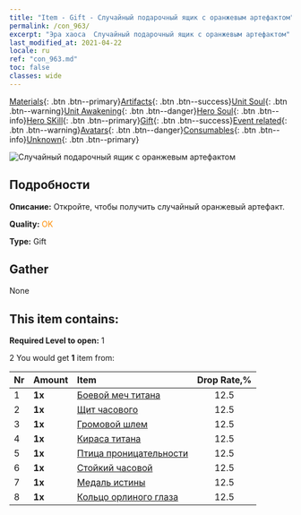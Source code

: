 ```yaml
---
title: "Item - Gift - Случайный подарочный ящик с оранжевым артефактом"
permalink: /con_963/
excerpt: "Эра хаоса  Случайный подарочный ящик с оранжевым артефактом"
last_modified_at: 2021-04-22
locale: ru
ref: "con_963.md"
toc: false
classes: wide
---
```

 [Materials](/ItemsRU/){: .btn .btn--primary}[Artifacts](/ItemsRU/Artifacts/){: .btn .btn--success}[Unit Soul](/ItemsRU/UnitSoul/){: .btn .btn--warning}[Unit Awakening](/ItemsRU/UnitAwakening/){: .btn .btn--danger}[Hero Soul](/ItemsRU/HeroSoul/){: .btn .btn--info}[Hero SKill](/ItemsRU/HeroSkill/){: .btn .btn--primary}[Gift](/ItemsRU/Gift/){: .btn .btn--success}[Event related](/ItemsRU/Events/){: .btn .btn--warning}[Avatars](/ItemsRU/Avatars/){: .btn .btn--danger}[Consumables](/ItemsRU/Consumables/){: .btn .btn--info}[Unknown](/ItemsRU/Unknown/){: .btn .btn--primary}

 ![Случайный подарочный ящик с оранжевым артефактом](/images/t/i_907046.png)

## Подробности
 **Описание:** Откройте, чтобы получить случайный оранжевый артефакт.

 **Quality:** <span style="color: #FF8C00">OK</span>

 **Type:** Gift

## Gather

  None

## This item contains:

 **Required Level to open:** 1

 2 You would get **1** item  from:

  | Nr | Amount |     Item    | Drop Rate,% |
  |:---|:-------|:------------|:---------:|
  | 1 |  **1x** | [Боевой меч титана](/ItemsRU/art_156/) | 12.5 | 
  | 2 |  **1x** | [Щит часового](/ItemsRU/art_157/) | 12.5 | 
  | 3 |  **1x** | [Громовой шлем](/ItemsRU/art_158/) | 12.5 | 
  | 4 |  **1x** | [Кираса титана](/ItemsRU/art_159/) | 12.5 | 
  | 5 |  **1x** | [Птица проницательности](/ItemsRU/art_132/) | 12.5 | 
  | 6 |  **1x** | [Стойкий часовой](/ItemsRU/art_133/) | 12.5 | 
  | 7 |  **1x** | [Медаль истины](/ItemsRU/art_134/) | 12.5 | 
  | 8 |  **1x** | [Кольцо орлиного глаза](/ItemsRU/art_135/) | 12.5 | 
